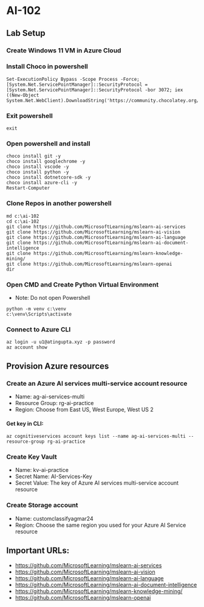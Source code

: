 # AI-102

## Lab Setup
### Create Windows 11 VM in Azure Cloud

### Install Choco in powershell
```
Set-ExecutionPolicy Bypass -Scope Process -Force; [System.Net.ServicePointManager]::SecurityProtocol = [System.Net.ServicePointManager]::SecurityProtocol -bor 3072; iex ((New-Object System.Net.WebClient).DownloadString('https://community.chocolatey.org/install.ps1'))
```

### Exit powershell
```
exit
```

### Open powershell and install
```
choco install git -y
choco install googlechrome -y
choco install vscode -y
choco install python -y
choco install dotnetcore-sdk -y
choco install azure-cli -y
Restart-Computer
```

### Clone Repos in another powershell
```
md c:\ai-102
cd c:\ai-102
git clone https://github.com/MicrosoftLearning/mslearn-ai-services
git clone https://github.com/MicrosoftLearning/mslearn-ai-vision
git clone https://github.com/MicrosoftLearning/mslearn-ai-language
git clone https://github.com/MicrosoftLearning/mslearn-ai-document-intelligence
git clone https://github.com/MicrosoftLearning/mslearn-knowledge-mining/
git clone https://github.com/MicrosoftLearning/mslearn-openai
dir
```

### Open CMD and Create Python Virtual Environment
- Note: Do not open Powershell
```
python -m venv c:\venv
c:\venv\Scripts\activate
```


### Connect to Azure CLI
```
az login -u u1@atingupta.xyz -p password
az account show
```

## Provision Azure resources
### Create an Azure AI services multi-service account resource
- Name: ag-ai-services-multi
- Resource Group: rg-ai-practice
- Region: Choose from East US, West Europe, West US 2

#### Get key in CLI:
```
az cognitiveservices account keys list --name ag-ai-services-multi --resource-group rg-ai-practice
```

### Create Key Vault
- Name: kv-ai-practice
- Secret Name: AI-Services-Key
- Secret Value: The key of Azure AI services multi-service account resource

### Create Storage account
- Name: customclassifyagmar24
- Region: Choose the same region you used for your Azure AI Service resource


## Important URLs:
 - https://github.com/MicrosoftLearning/mslearn-ai-services
 - https://github.com/MicrosoftLearning/mslearn-ai-vision
 - https://github.com/MicrosoftLearning/mslearn-ai-language
 - https://github.com/MicrosoftLearning/mslearn-ai-document-intelligence
 - https://github.com/MicrosoftLearning/mslearn-knowledge-mining/
 - https://github.com/MicrosoftLearning/mslearn-openai
